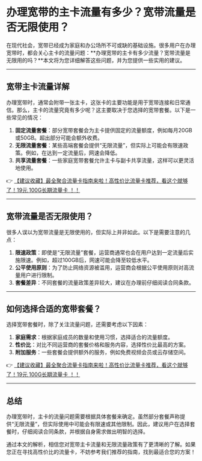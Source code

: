 # 办理宽带的主卡流量有多少？宽带流量是否无限使用？

在现代社会，宽带已经成为家庭和办公场所不可或缺的基础设施。很多用户在办理宽带时，都会关心主卡的流量问题：**办理宽带的主卡有多少流量？宽带流量是无限用的吗？**本文将为您详细解答这些问题，并为您提供一些实用的建议。

---

## 宽带主卡流量详解

办理宽带时，通常会附带一张主卡，这张卡的主要功能是用于宽带连接和日常通信。那么，主卡的流量究竟有多少呢？这主要取决于您选择的宽带套餐。以下是一些常见的情况：

1. **固定流量套餐**：部分宽带套餐会为主卡提供固定的流量额度，例如每月20GB或50GB。超出部分可能会额外收费。
2. **无限流量套餐**：某些高端套餐会提供“无限流量”，但实际上可能会有限速政策。例如，在达到一定流量后，网速会降低。
3. **共享流量套餐**：一些家庭宽带套餐允许主卡与副卡共享流量，这样可以更灵活地使用。

👉 [【建议收藏】最全聚合流量卡指南来啦！高性价比流量卡推荐，看这个就够了！19元 100G长期流量卡 ！！](https://bit.ly/Liuliangka)

---

## 宽带流量是否无限使用？

很多人误以为宽带流量是无限使用的，但实际上并非如此。以下是需要注意的几点：

1. **限速政策**：即使是“无限流量”套餐，运营商通常也会在用户达到一定流量后实施限速。例如，超过100GB后，网速可能会降至较低水平。
2. **公平使用原则**：为了防止网络资源被滥用，运营商会根据公平使用原则对高流量用户进行限制。
3. **套餐差异**：不同套餐的流量政策差异较大，建议在办理前仔细阅读合同条款。

---

## 如何选择合适的宽带套餐？

选择宽带套餐时，除了关注流量问题，还需要考虑以下因素：

1. **家庭需求**：根据家庭成员的数量和使用习惯，选择适合的流量额度。
2. **性价比**：对比不同运营商的套餐价格和服务内容，选择性价比最高的方案。
3. **附加服务**：一些套餐会提供额外的服务，例如免费视频会员或云存储空间。

👉 [【建议收藏】最全聚合流量卡指南来啦！高性价比流量卡推荐，看这个就够了！19元 100G长期流量卡 ！！](https://bit.ly/Liuliangka)

---

## 总结

办理宽带时，主卡的流量问题需要根据具体套餐来确定。虽然部分套餐声称提供“无限流量”，但实际使用中可能会有限速或其他限制。因此，建议用户在选择套餐时，仔细阅读合同条款，并根据自身需求做出明智的选择。

通过本文的解析，相信您对宽带主卡流量和无限流量政策有了更清晰的了解。如果您正在寻找高性价比的流量卡，不妨参考我们推荐的指南，找到最适合您的方案！